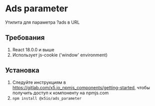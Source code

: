 # Ads parameter

Утилита для параметра ?ads в URL

## Требования

1. React 18.0.0 и выше
2. Использует js-cookie ('window' environment)

## Установка

1. Следуйте инструкциям в <https://gitlab.com/x5.io_npmjs_components/getting-started>, чтобы получить доступ к компоненту на npmjs.com
2. `npm install @x5io/ads_parameter`

